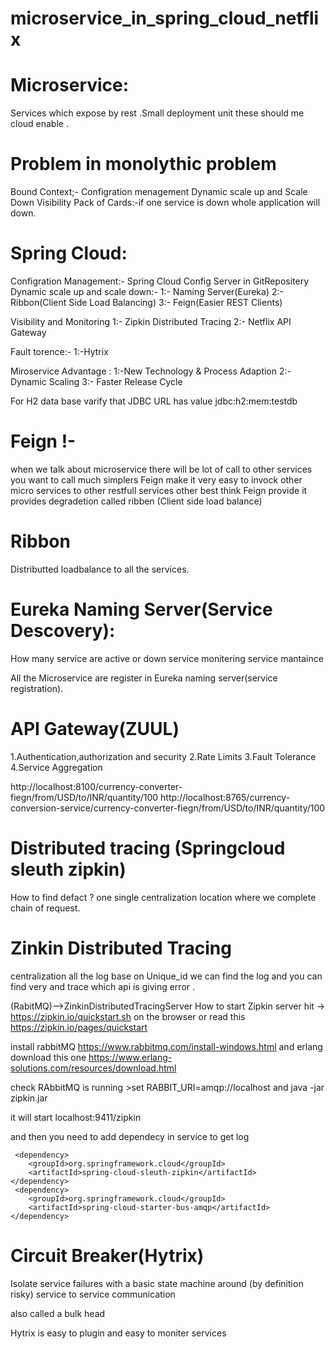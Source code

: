 # microservice_in_spring_cloud_netflix


Microservice:
=========================================================
Services which expose by rest .Small deployment unit these should me cloud enable .

Problem in monolythic problem 
=========================================================
Bound Context;-
Configration menagement 
Dynamic scale up and Scale Down
Visibility 
Pack of Cards:-if one service is down whole application will down.

Spring Cloud:
========================================================
Configration Management:- Spring Cloud Config Server in GitRepositery
Dynamic scale up and scale down:- 
           1:- Naming Server(Eureka) 
		   2:- Ribbon(Client Side Load Balancing)
		   3:- Feign(Easier REST Clients)

Visibility and Monitoring
           1:- Zipkin Distributed Tracing
		   2:- Netflix API Gateway
		   
Fault torence:-
		   1:-Hytrix
		   
Miroservice Advantage :
 1:-New Technology & Process Adaption 
 2:-Dynamic Scaling
 3:- Faster Release Cycle
 

For H2 data base 
varify that JDBC URL has value 
jdbc:h2:mem:testdb

Feign !-
========================================================
when we talk about microservice there will be lot of call to other services  you want to call much simplers 
Feign make it very easy to invock other micro services to other restfull services
other best think Feign provide it provides degradetion called ribben (Client side load balance) 

Ribbon
============================================================
Distributted loadbalance to all the services.

Eureka Naming Server(Service Descovery):
============================================================
How many service are active or down 
service monitering 
service mantaince

All the Microservice are register in Eureka naming server(service registration).


API Gateway(ZUUL)
=====================================================================
1.Authentication,authorization and security
2.Rate Limits
3.Fault Tolerance
4.Service Aggregation

 http://localhost:8100/currency-converter-fiegn/from/USD/to/INR/quantity/100
 http://localhost:8765/currency-conversion-service/currency-converter-fiegn/from/USD/to/INR/quantity/100
 
 
 Distributed tracing (Springcloud sleuth zipkin)
 =====================================================================
 How to find defact ?
 one single centralization location where we  complete chain of request.
 
 Zinkin Distributed Tracing
 =====================================================================
centralization all the log base on Unique_id we can find the log
and you can find very and trace which api is giving error .
 
(RabitMQ)-->ZinkinDistributedTracingServer
How to start Zipkin server 
hit -> https://zipkin.io/quickstart.sh on the browser
or read this  https://zipkin.io/pages/quickstart

install rabbitMQ
https://www.rabbitmq.com/install-windows.html
and erlang download this one 
https://www.erlang-solutions.com/resources/download.html

check RAbbitMQ is running  >set RABBIT_URI=amqp://localhost
and java -jar zipkin.jar

it will start localhost:9411/zipkin

and then you need to add dependecy in service to get log
```
 <dependency>
	<groupId>org.springframework.cloud</groupId>
	<artifactId>spring-cloud-sleuth-zipkin</artifactId>
</dependency>
 <dependency>
	<groupId>org.springframework.cloud</groupId>
	<artifactId>spring-cloud-starter-bus-amqp</artifactId>
</dependency>
```

Circuit Breaker(Hytrix)
===============================================================================
Isolate service failures with a basic state machine around (by definition risky) 
service to service communication 

also called a bulk head

Hytrix is easy to plugin and easy to moniter services


 


